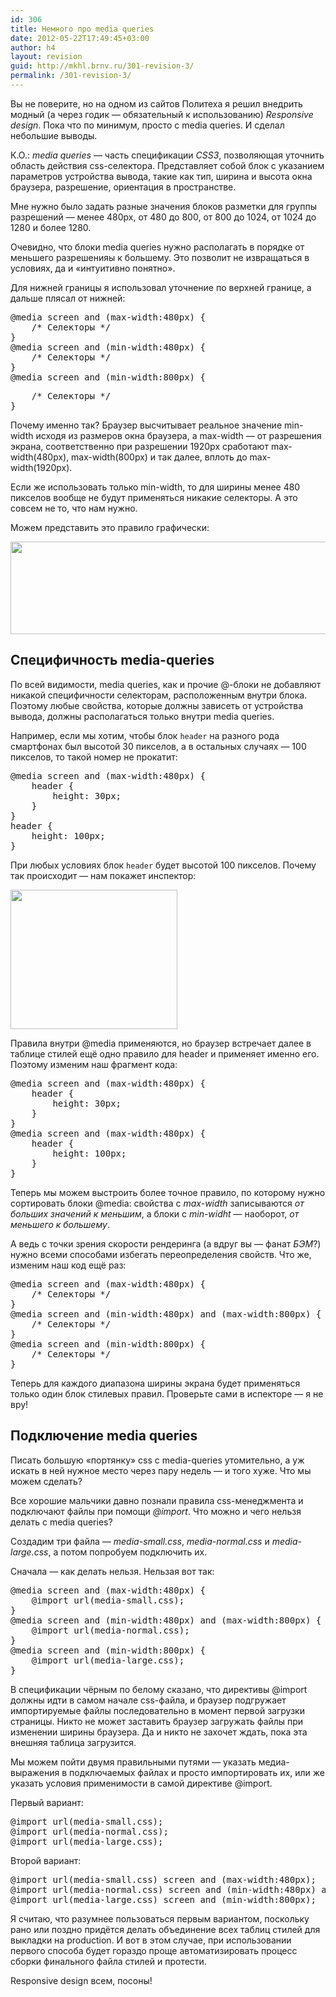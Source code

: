 ```yaml
---
id: 306
title: Немного про media queries
date: 2012-05-22T17:49:45+03:00
author: h4
layout: revision
guid: http://mkhl.brnv.ru/301-revision-3/
permalink: /301-revision-3/
---
```

Вы не поверите, но на одном из сайтов Политеха я решил внедрить модный (а через годик — обязательный к использованию) _Responsive design_. Пока что по минимум, просто с media queries. И сделал небольшие выводы.

К.О.: _media queries_ — часть спецификации _CSS3_, позволяющая уточнить область действия css-селектора. Представляет собой блок с указанием параметров устройства вывода, такие как тип, ширина и высота окна браузера, разрешение, ориентация в пространстве.

Мне нужно было задать разные значения блоков разметки для группы разрешений — менее 480px, от 480 до 800, от 800 до 1024, от 1024 до 1280 и более 1280.

Очевидно, что блоки media queries нужно располагать в порядке от меньшего разрешенияы к большему. Это позволит не извращаться в условиях, да и «интуитивно понятно».

Для нижней границы я использовал уточнение по верхней границе, а дальше плясал от нижней:

<pre>@media screen and (max-width:480px) {
    /* Селекторы */
}
@media screen and (min-width:480px) {
    /* Селекторы */
}
@media screen and (min-width:800px) {</pre>

<pre>    /* Селекторы */
}</pre>

Почему именно так? Браузер высчитывает реальное значение min-width исходя из размеров окна браузера, а max-width — от разрешения экрана, соответственно при разрешении 1920px сработают max-width(480px), max-width(800px) и так далее, вплоть до max-width(1920px).

Если же использовать только min-width, то для ширины менее 480 пикселов вообще не будут применяться никакие селекторы. А это совсем не то, что нам нужно.

Можем представить это правило графически:

[<img class="alignnone size-full wp-image-302" title="20120522-media-queries" src="http://mkhl.brnv.ru/wp-content/uploads/2012/05/20120522-media-queries.png" alt="" width="575" height="148" srcset="https://mkhl.brnv.ru/wp-content/uploads/2012/05/20120522-media-queries.png 575w, https://mkhl.brnv.ru/wp-content/uploads/2012/05/20120522-media-queries-300x77.png 300w" sizes="(max-width: 575px) 100vw, 575px" />](http://mkhl.brnv.ru/wp-content/uploads/2012/05/20120522-media-queries.png)

## Специфичность media-queries

По всей видимости, media queries, как и прочие @-блоки не добавляют никакой специфичности селекторам, расположенным внутри блока. Поэтому любые свойства, которые должны зависеть от устройства вывода, должны располагаться только внутри media queries.

Например, если мы хотим, чтобы блок `header` на разного рода смартфонах был высотой 30 пикселов, а в остальных случаях — 100 пикселов, то такой номер не прокатит:

<pre>@media screen and (max-width:480px) {
    header {
        height: 30px;
    }
}
header {
    height: 100px;
}</pre>

При любых условиях блок `header` будет высотой 100 пикселов. Почему так происходит — нам покажет инспектор:

[<img class="alignnone size-full wp-image-303" title="by default 2012-05-22 в 16.54.35" src="http://mkhl.brnv.ru/wp-content/uploads/2012/05/by-default-2012-05-22-в-16.54.35.png" alt="" width="267" height="223" />](http://mkhl.brnv.ru/wp-content/uploads/2012/05/by-default-2012-05-22-в-16.54.35.png)

Правила внутри @media применяются, но браузер встречает далее в таблице стилей ещё одно правило для header и применяет именно его. Поэтому изменим наш фрагмент кода:

<pre>@media screen and (max-width:480px) {
    header {
        height: 30px;
    }
}
@media screen and (max-width:480px) {
    header {
        height: 100px;
    }
}</pre>

Теперь мы можем выстроить более точное правило, по которому нужно сортировать блоки @media: свойства с _max-width_ записываются _от больших значений к меньшим_, а блоки с _min-widht_ — наоборот, _от меньшего к большему_.

А ведь с точки зрения скорости рендеринга (а вдруг вы — фанат _БЭМ_?) нужно всеми способами избегать переопределения свойств. Что же, изменим наш код ещё раз:

<pre>@media screen and (max-width:480px) {
    /* Селекторы */
}
@media screen and (min-width:480px) and (max-width:800px) {
    /* Селекторы */
}
@media screen and (min-width:800px) {
    /* Селекторы */
}</pre>

Теперь для каждого диапазона ширины экрана будет применяться только один блок стилевых правил. Проверьте сами в испекторе — я не вру!

## Подключение media queries

Писать большую «портянку» css с media-queries утомительно, а уж искать в ней нужное место через пару недель — и того хуже. Что мы можем сделать?

Все хорошие мальчики давно познали правила css-менеджмента и подключают файлы при помощи _@import_. Что можно и чего нельзя делать с media queries?

Создадим три файла — _media-small.css_, _media-normal.css_ и _media-large.css_, а потом попробуем подключить их.

Сначала — как делать нельзя. Нельзая вот так:

<pre>@media screen and (max-width:480px) {
    @import url(media-small.css);
}
@media screen and (min-width:480px) and (max-width:800px) {
    @import url(media-normal.css);
}
@media screen and (min-width:800px) {
    @import url(media-large.css);
}</pre>

В спецификации чёрным по белому сказано, что директивы @import должны идти в самом начале css-файла, и браузер подгружает импортируемые файлы последовательно в момент первой загрузки страницы. Никто не может заставить браузер загружать файлы при изменении ширины браузера. Да и никто не захочет ждать, пока эта внешняя таблица загрузится.

Мы можем пойти двумя правильными путями — указать медиа-выражения в подключаемых файлах и просто импортировать их, или же указать условия применимости в самой директиве @import.

Первый вариант:

<pre>@import url(media-small.css);
@import url(media-normal.css);
@import url(media-large.css);</pre>

Второй вариант:

<pre>@import url(media-small.css) screen and (max-width:480px);
@import url(media-normal.css) screen and (min-width:480px) and (max-width:800px);
@import url(media-large.css) screen and (min-width:800px);</pre>

Я считаю, что разумнее пользоваться первым вариантом, поскольку рано или поздно придётся делать объединение всех таблиц стилей для выкладки на production. И вот в этом случае, при использовании первого способа будет гораздо проще автоматизировать процесс сборки финального файла стилей и протести.

Responsive design всем, посоны!